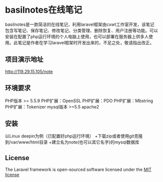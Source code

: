 # basilnotes在线笔记



basilnotes是一款简洁的在线笔记，利用laravel框架由cxwt工作室开发，该笔记包含写笔记、保存笔记、修改笔记、分类管理、删除恢复、用户注册等功能。可以安装在配置了php运行环境的个人电脑上使用，也可以部署在服务器上供多人使用。此笔记是作者在学习laravel框架时开发出来的，不足之处，敬请指出改正。


## 项目演示地址

http://119.29.15.105/note

## 环境要求
PHP版本 >= 5.5.9
PHP扩展：OpenSSL
PHP扩展：PDO
PHP扩展：Mbstring
PHP扩展：Tokenizer
mysql版本 >=5.5
apache2
## 安装
以Linux deepin为例（已配置好php运行环境）
+下载zip或者使用git克隆到/var/www/html目录
+建立名为note(也可以其它名字)的mysql数据库



## License

The Laravel framework is open-sourced software licensed under the [MIT license](http://opensource.org/licenses/MIT)

